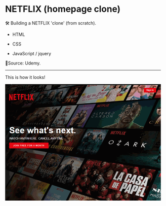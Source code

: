 # NETFLIX (homepage clone)
:hammer_and_wrench: Building a NETFLIX 'clone' (from scratch).

- HTML

- CSS

- JavaScript / jquery

  

:mag_right:Source: Udemy.

------

This is how it looks!

![gif](./netflix.gif)
